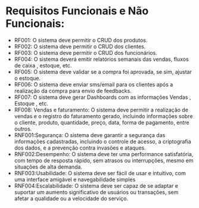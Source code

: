 # Requisitos Funcionais e Não Funcionais:

- RF001:  O sistema deve permitir o CRUD dos produtos.
- RF002:  O sistema deve permitir o CRUD dos clientes.
- RF003: O sistema deve permitir o CRUD dos funcionários.
- RF004: O sistema deverá emitir relatórios semanais das vendas, fluxos de caixa , estoque, etc.
- RF005: O sistema deve validar se a compra foi aprovada, se sim, ajustar o estoque.
- RF006: O sistema deve enviar sms/email para os clientes após a realização da compra para envio de feedbacks.
- RF007: O sistema deve gerar Dashboards com as informações Vendas , Estoque , etc.
- RF008: Vendas e faturamento: O sistema deve permitir a realização de vendas e o registro do faturamento gerado, incluindo informações sobre o cliente, produto, quantidade, preço, data, forma de pagamento, entre outros.
- RNF001:Segurança: O sistema deve garantir a segurança das informações cadastradas, incluindo o controle de acesso, a criptografia dos dados, e a prevenção contra invasões e ataques.
- RNF002:Desempenho: O sistema deve ter uma performance satisfatória, com tempo de resposta rápido, sem atrasos ou interrupções, mesmo em situações de alta demanda.
- RNF003:Usabilidade: O sistema deve ser fácil de usar e intuitivo, com uma interface amigável e navegabilidade simples
- RNF004:Escalabilidade: O sistema deve ser capaz de se adaptar e suportar um aumento significativo de usuários ou transações, sem afetar a qualidade ou a velocidade do serviço.
